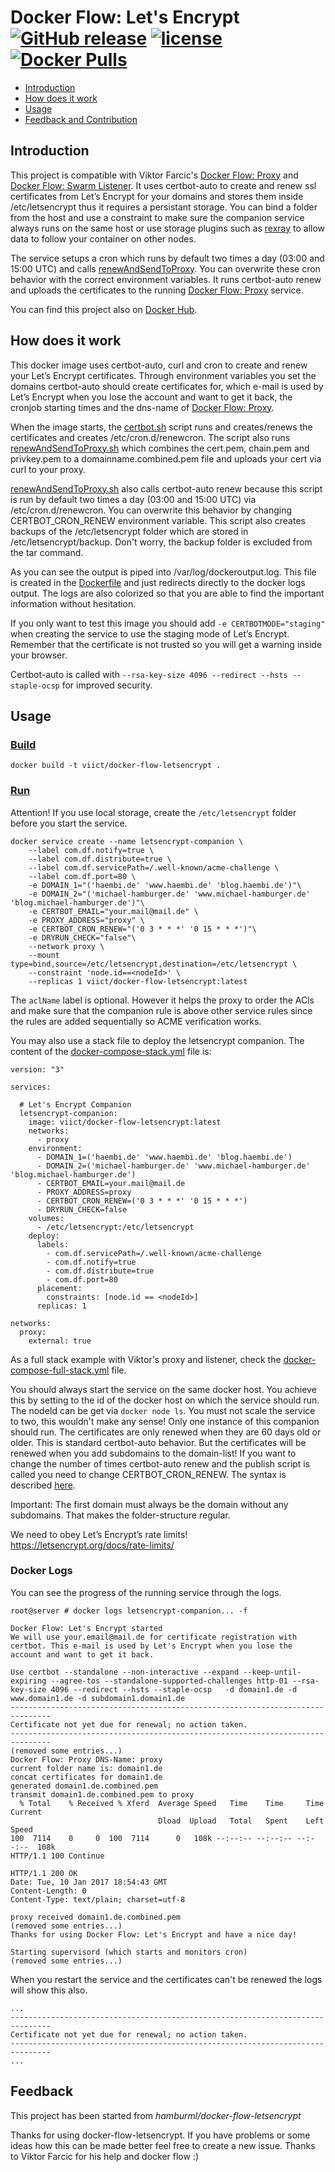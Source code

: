 Docker Flow: Let's Encrypt  
[![GitHub release](https://img.shields.io/github/release/viict/docker-flow-letsencrypt.svg)]()
[![license](https://img.shields.io/github/license/viict/docker-flow-letsencrypt.svg)]()
[![Docker Pulls](https://img.shields.io/docker/pulls/viict/docker-flow-letsencrypt.svg)]()
==================

* [Introduction](#introduction)
* [How does it work](#how-does-it-work)
* [Usage](#usage)
* [Feedback and Contribution](#feedback)

## Introduction

This project is compatible with Viktor Farcic's [Docker Flow: Proxy](https://github.com/docker-flow/docker-flow-proxy) and [Docker Flow: Swarm Listener](https://github.com/docker-flow/docker-flow-swarm-listener).
It uses certbot-auto to create and renew ssl certificates from Let’s Encrypt for your domains and stores them inside /etc/letsencrypt thus it requires a persistant storage.
You can bind a folder from the host and use a constraint to make sure the companion service always runs on the same host or use storage plugins such as [rexray](https://github.com/codedellemc/rexray) to allow data to follow your container on other nodes.

The service setups a cron which runs by default two times a day (03:00 and 15:00 UTC) and calls [renewAndSendToProxy](https://github.com/viict/docker-flow-letsencrypt/blob/master/renewAndSendToProxy.sh). You can overwrite these cron behavior with the correct environment variables. It runs certbot-auto renew and uploads the certificates to the running [Docker Flow: Proxy](https://github.com/vfarcic/docker-flow-proxy) service.

You can find this project also on [Docker Hub](https://hub.docker.com/r/viict/docker-flow-letsencrypt/).

## How does it work

This docker image uses certbot-auto, curl and cron to create and renew your Let’s Encrypt certificates.
Through environment variables you set the domains certbot-auto should create certificates for, which e-mail is used by Let’s Encrypt when you lose the account and want to get it back, the cronjob starting times and the dns-name of [Docker Flow: Proxy](https://github.com/vfarcic/docker-flow-proxy).

When the image starts, the [certbot.sh](https://github.com/viict/docker-flow-letsencrypt/blob/master/certbot.sh) script runs and creates/renews the certificates and creates /etc/cron.d/renewcron. The script also runs [renewAndSendToProxy.sh](https://github.com/viict/docker-flow-letsencrypt/blob/master/renewAndSendToProxy.sh) which combines the cert.pem, chain.pem and privkey.pem to a domainname.combined.pem file and uploads your cert via curl to your proxy.

[renewAndSendToProxy.sh](https://github.com/viict/docker-flow-letsencrypt/blob/master/renewAndSendToProxy.sh) also calls certbot-auto renew because this script is run by default two times a day (03:00 and 15:00 UTC) via /etc/cron.d/renewcron. You can overwrite this behavior by changing CERTBOT_CRON_RENEW environment variable. This script also creates backups of the /etc/letsencrypt folder which are stored in /etc/letsencrypt/backup. Don't worry, the backup folder is excluded from the tar command.

As you can see the output is piped into /var/log/dockeroutput.log. This file is created in the [Dockerfile](https://github.com/viict/docker-flow-letsencrypt/blob/master/Dockerfile) and just redirects directly to the docker logs output. The logs are also colorized so that you are able to find the important information without hesitation.

If you only want to test this image you should add ```-e CERTBOTMODE="staging"``` when creating the service to use the staging mode of Let’s Encrypt. Remember that the certificate is not trusted so you will get a warning inside your browser.

Certbot-auto is called with  ```--rsa-key-size 4096 --redirect --hsts --staple-ocsp``` for improved security.

## Usage

### [Build](https://github.com/viict/docker-flow-letsencrypt/blob/master/build)
```
docker build -t viict/docker-flow-letsencrypt .
```

### [Run](https://github.com/viict/docker-flow-letsencrypt/blob/master/run)

Attention! If you use local storage, create the `/etc/letsencrypt` folder before you start the service.

```
docker service create --name letsencrypt-companion \
    --label com.df.notify=true \
    --label com.df.distribute=true \
    --label com.df.servicePath=/.well-known/acme-challenge \
    --label com.df.port=80 \
    -e DOMAIN_1="('haembi.de' 'www.haembi.de' 'blog.haembi.de')"\
    -e DOMAIN_2="('michael-hamburger.de' 'www.michael-hamburger.de' 'blog.michael-hamburger.de')"\
    -e CERTBOT_EMAIL="your.mail@mail.de" \
    -e PROXY_ADDRESS="proxy" \
    -e CERTBOT_CRON_RENEW="('0 3 * * *' '0 15 * * *')"\
    -e DRYRUN_CHECK="false"\
    --network proxy \
    --mount type=bind,source=/etc/letsencrypt,destination=/etc/letsencrypt \
    --constraint 'node.id==<nodeId>' \
    --replicas 1 viict/docker-flow-letsencrypt:latest
```

The `aclName` label is optional. However it helps the proxy to order the ACls and make sure that the companion rule is above other service rules since the rules are added sequentially so ACME verification works.

You may also use a stack file to deploy the letsencrypt companion. The content of the [docker-compose-stack.yml](docker-compose-stack.yml) file is:

```
version: "3"

services:

  # Let's Encrypt Companion
  letsencrypt-companion:
    image: viict/docker-flow-letsencrypt:latest
    networks:
      - proxy
    environment:
      - DOMAIN_1=('haembi.de' 'www.haembi.de' 'blog.haembi.de')
      - DOMAIN_2=('michael-hamburger.de' 'www.michael-hamburger.de' 'blog.michael-hamburger.de')
      - CERTBOT_EMAIL=your.mail@mail.de
      - PROXY_ADDRESS=proxy
      - CERTBOT_CRON_RENEW=('0 3 * * *' '0 15 * * *')
      - DRYRUN_CHECK=false
    volumes:
      - /etc/letsencrypt:/etc/letsencrypt
    deploy:
      labels:
        - com.df.servicePath=/.well-known/acme-challenge
        - com.df.notify=true
        - com.df.distribute=true
        - com.df.port=80
      placement:
        constraints: [node.id == <nodeId>]
      replicas: 1

networks:
  proxy:
    external: true
```

As a full stack example with Viktor's proxy and listener, check the [docker-compose-full-stack.yml](docker-compose-full-stack.yml) file.

You should always start the service on the same docker host. You achieve this by setting <nodeId> to the id of the docker host on which the service should run. The nodeId can be get via ```docker node ls```. 
You must not scale the service to two, this wouldn't make any sense! Only one instance of this companion should run.
The certificates are only renewed when they are 60 days old or older. This is standard certbot-auto behavior. But the certificates will be renewed when you add subdomains to the domain-list! If you want to change the number of times certbot-auto renew and the publish script is called you need to change CERTBOT_CRON_RENEW. The syntax is described [here](http://www.adminschoice.com/crontab-quick-reference). 

Important: The first domain must always be the domain without any subdomains. That makes the folder-structure regular.

We need to obey Let’s Encrypt’s rate limits! https://letsencrypt.org/docs/rate-limits/

### Docker Logs

You can see the progress of the running service through the logs.

```
root@server # docker logs letsencrypt-companion... -f

Docker Flow: Let's Encrypt started
We will use your.email@mail.de for certificate registration with certbot. This e-mail is used by Let's Encrypt when you lose the account and want to get it back.

Use certbot --standalone --non-interactive --expand --keep-until-expiring --agree-tos --standalone-supported-challenges http-01 --rsa-key-size 4096 --redirect --hsts --staple-ocsp   -d domain1.de -d www.domain1.de -d subdomain1.domain1.de 
-------------------------------------------------------------------------------
Certificate not yet due for renewal; no action taken.
-------------------------------------------------------------------------------
(removed some entries...)
Docker Flow: Proxy DNS-Name: proxy
current folder name is: domain1.de
concat certificates for domain1.de
generated domain1.de.combined.pem
transmit domain1.de.combined.pem to proxy
  % Total    % Received % Xferd  Average Speed   Time    Time     Time  Current
                                 Dload  Upload   Total   Spent    Left  Speed
100  7114    0     0  100  7114      0   108k --:--:-- --:--:-- --:--:--  108k
HTTP/1.1 100 Continue

HTTP/1.1 200 OK
Date: Tue, 10 Jan 2017 18:54:43 GMT
Content-Length: 0
Content-Type: text/plain; charset=utf-8

proxy received domain1.de.combined.pem
(removed some entries...)
Thanks for using Docker Flow: Let's Encrypt and have a nice day!

Starting supervisord (which starts and monitors cron)
(removed some entries...)
```

When you restart the service and the certificates can't be renewed the logs will show this also.

```
...
-------------------------------------------------------------------------------
Certificate not yet due for renewal; no action taken.
-------------------------------------------------------------------------------
...
```

## Feedback

This project has been started from *hamburml/docker-flow-letsencrypt*

Thanks for using docker-flow-letsencrypt. If you have problems or some ideas how this can be made better feel free to create a new issue. Thanks to Viktor Farcic for his help and docker flow :)

